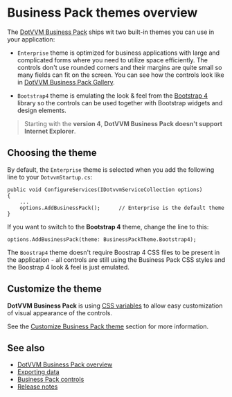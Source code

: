 # Business Pack themes overview

The [DotVVM Business Pack](../overview) ships wit two built-in themes you can use in your application:

* `Enterprise` theme is optimized for business applications with large and complicated forms where you need to utilize space efficiently. The controls don't use rounded corners and their margins are quite small so many fields can fit on the screen. You can see how the controls look like in [DotVVM Business Pack Gallery](https://www.dotvvm.com/gallery/business-pack/).

* `Bootstrap4` theme is emulating the look & feel from the [Bootstrap 4](https://getbootstrap.com/docs/4.6/getting-started/introduction/) library so the controls can be used together with Bootstrap widgets and design elements.

> Starting with the **version 4**, **DotVVM Business Pack doesn't support Internet Explorer**.

## Choosing the theme

By default, the `Enterprise` theme is selected when you add the following line to your `DotvvmStartup.cs`:

```CSHARP
public void ConfigureServices(IDotvvmServiceCollection options)
{
    ...
    options.AddBusinessPack();      // Enterprise is the default theme
}
```

If you want to switch to the **Bootstrap 4** theme, change the line to this:

```CSHARP
options.AddBusinessPack(theme: BusinessPackTheme.Bootstrap4);
```

The `Boostrap4` theme doesn't require Boostrap 4 CSS files to be present in the application - all controls are still using the Business Pack CSS styles and the Boostrap 4 look & feel is just emulated.

## Customize the theme

**DotVVM Business Pack** is using [CSS variables](https://developer.mozilla.org/en-US/docs/Web/CSS/Using_CSS_custom_properties) to allow easy customization of visual appearance of the controls.

See the [Customize Business Pack theme](customize) section for more information.

## See also

* [DotVVM Business Pack overview](../overview)
* [Exporting data](../exporting-data)
* [Business Pack controls](~/controls/businesspack/Alert)
* [Release notes](../release-notes)